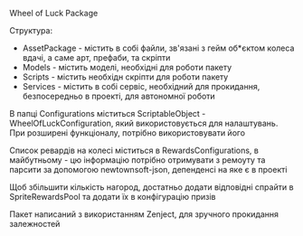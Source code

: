Wheel of Luck Package

Структура:
 - AssetPackage - містить в собі файли, зв'язані з гейм об*єктом колеса вдачі, а саме арт, префаби, та скріпти
 - Models - містить моделі, необхідні для роботи пакету
 - Sсripts - містить необхідн скріпти для роботи пакету
 - Services - містить в собі сервіс, необхідний для прокидання, безпосередньо в проекті, для автономної роботи

В папці Configurations міститься ScriptableObject - WheelOfLuckConfiguration, який використовується для налаштувань. При розширені функціоналу, потрібно використовувати його

Список ревардів на колесі міститься в RewardsConfigurations, в майбутньому - цю інформацію потрібно отримувати з ремоуту та парсити за допомогою newtownsoft-json, депенденсі на яке є в проекті

Щоб збільшити кількість нагород, достатньо додати відповідні спрайти в SpriteRewardsPool та додати їх в конфігурацію призів

Пакет написаний з використанням Zenject, для зручного прокидання залежностей